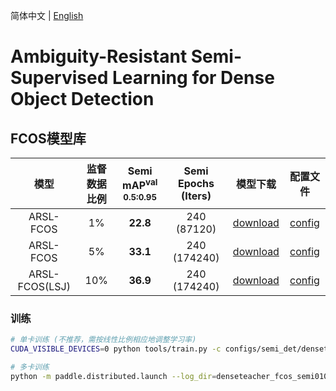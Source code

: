 简体中文 | [English](README_en.md)

# Ambiguity-Resistant Semi-Supervised Learning for Dense Object Detection

## FCOS模型库

|      模型      |  监督数据比例 | Semi mAP<sup>val<br>0.5:0.95 |  Semi Epochs (Iters)  |  模型下载  |   配置文件   |
| :------------: | :---------:|:----------------------------: | :------------------: |:--------: |:----------: |
| ARSL-FCOS     |    1% |  **22.8**  | 240 (87120)   | [download](https://paddledet.bj.bcebos.com/models/fcos_r50_fpn_arsl_coco_semi001.pdparams) | [config](./arsl_fcos_r50_fpn_coco_semi001.yml) |
| ARSL-FCOS     |    5% |  **33.1**  | 240 (174240)  | [download](https://paddledet.bj.bcebos.com/models/fcos_r50_fpn_arsl_coco_semi005.pdparams) | [config](./arsl_fcos_r50_fpn_coco_semi005.yml ) |
| ARSL-FCOS(LSJ)|   10% |  **36.9**  | 240 (174240)  | [download](https://paddledet.bj.bcebos.com/models/fcos_r50_fpn_arsl_coco_semi010.pdparams) | [config](./arsl_fcos_r50_fpn_coco_semi010.yml ) |


### 训练

```bash
# 单卡训练 (不推荐，需按线性比例相应地调整学习率)
CUDA_VISIBLE_DEVICES=0 python tools/train.py -c configs/semi_det/denseteacher/denseteacher_fcos_r50_fpn_coco_semi010.yml --eval

# 多卡训练
python -m paddle.distributed.launch --log_dir=denseteacher_fcos_semi010/ --gpus 0,1,2,3,4,5,6,7 tools/train.py -c configs/semi_det/SSOD_arsl/fcos_r50_fpn_arsl_90k_coco_010.yml --eval
```
